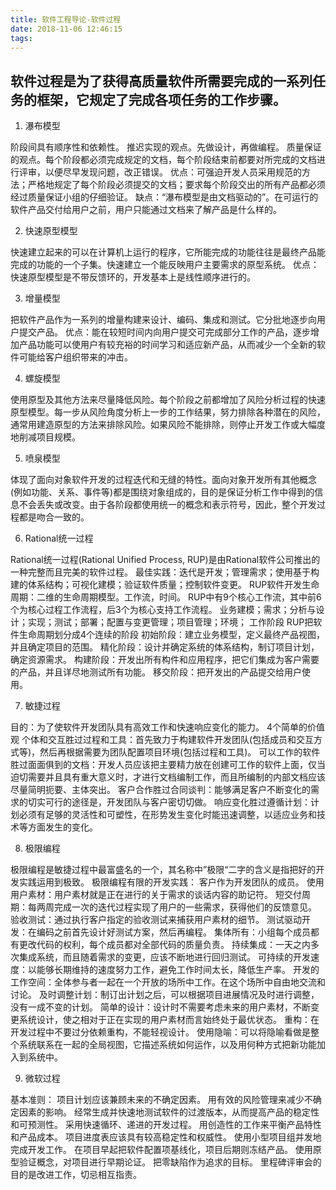 ```yaml
---
title: 软件工程导论-软件过程
date: 2018-11-06 12:46:15
tags:
---
```

## 软件过程是为了获得高质量软件所需要完成的一系列任务的框架，它规定了完成各项任务的工作步骤。

1. 瀑布模型

阶段间具有顺序性和依赖性。
推迟实现的观点。先做设计，再做编程。
质量保证的观点。每个阶段都必须完成规定的文档，每个阶段结束前都要对所完成的文档进行评审，以便尽早发现问题，改正错误。
优点：可强迫开发人员采用规范的方法；严格地规定了每个阶段必须提交的文档；要求每个阶段交出的所有产品都必须经过质量保证小组的仔细验证。
缺点：“瀑布模型是由文档驱动的”。在可运行的软件产品交付给用户之前，用户只能通过文档来了解产品是什么样的。

2. 快速原型模型

快速建立起来的可以在计算机上运行的程序，它所能完成的功能往往是最终产品能完成的功能的一个子集。快速建立一个能反映用户主要需求的原型系统。
优点：快速原型模型是不带反馈环的，开发基本上是线性顺序进行的。

3. 增量模型

把软件产品作为一系列的增量构建来设计、编码、集成和测试。它分批地逐步向用户提交产品。
优点：能在较短时间内向用户提交可完成部分工作的产品，逐步增加产品功能可以使用户有较充裕的时间学习和适应新产品，从而减少一个全新的软件可能给客户组织带来的冲击。

4. 螺旋模型

使用原型及其他方法来尽量降低风险。每个阶段之前都增加了风险分析过程的快速原型模型。每一步从风险角度分析上一步的工作结果，努力排除各种潜在的风险，通常用建造原型的方法来排除风险。如果风险不能排除，则停止开发工作或大幅度地削减项目规模。

5. 喷泉模型

体现了面向对象软件开发的过程迭代和无缝的特性。面向对象开发所有其他概念(例如功能、关系、事件等)都是围绕对象组成的，目的是保证分析工作中得到的信息不会丢失或改变。由于各阶段都使用统一的概念和表示符号，因此，整个开发过程都是吻合一致的。

6. Rational统一过程

Rational统一过程(Rational Unified Process, RUP)是由Rational软件公司推出的一种完整而且完美的软件过程。
最佳实践：迭代是开发；管理需求；使用基于构建的体系结构；可视化建模；验证软件质量；控制软件变更。
RUP软件开发生命周期：二维的生命周期模型。工作流，时间。
RUP中有9个核心工作流，其中前6个为核心过程工作流程，后3个为核心支持工作流程。
业务建模；需求；分析与设计；实现；测试；部署；配置与变更管理；项目管理；环境；
工作阶段
RUP把软件生命周期划分成4个连续的阶段
初始阶段：建立业务模型，定义最终产品视图，并且确定项目的范围。
精化阶段：设计并确定系统的体系结构，制订项目计划，确定资源需求。
构建阶段：开发出所有构件和应用程序，把它们集成为客户需要的产品，并且详尽地测试所有功能。
移交阶段：把开发出的产品提交给用户使用。

7. 敏捷过程

目的：为了使软件开发团队具有高效工作和快速响应变化的能力。
4个简单的价值观
个体和交互胜过过程和工具：首先致力于构建软件开发团队(包括成员和交互方式等)，然后再根据需要为团队配置项目环境(包括过程和工具)。
可以工作的软件胜过面面俱到的文档：开发人员应该把主要精力放在创建可工作的软件上面，仅当迫切需要并且具有重大意义时，才进行文档编制工作，而且所编制的内部文档应该尽量简明扼要、主体突出。
客户合作胜过合同谈判：能够满足客户不断变化的需求的切实可行的途径是，开发团队与客户密切切做。
响应变化胜过遵循计划：计划必须有足够的灵活性和可塑性，在形势发生变化时能迅速调整，以适应业务和技术等方面发生的变化。

8. 极限编程

极限编程是敏捷过程中最富盛名的一个，其名称中”极限“二字的含义是指把好的开发实践运用到极致。
极限编程有限的开发实践：
客户作为开发团队的成员。
使用用户素材：用户素材就是正在进行的关于需求的谈话内容的助记符。
短交付周期：每两周完成一次的迭代过程实现了用户的一些需求，获得他们的反馈意见。
验收测试：通过执行客户指定的验收测试来捕获用户素材的细节。
测试驱动开发：在编码之前首先设计好测试方案，然后再编程。
集体所有：小组每个成员都有更改代码的权利，每个成员都对全部代码的质量负责。
持续集成：一天之内多次集成系统，而且随着需求的变更，应该不断地进行回归测试。
可持续的开发速度：以能够长期维持的速度努力工作，避免工作时间太长，降低生产率。
开发的工作空间：全体参与者一起在一个开放的场所中工作。在这个场所中自由地交流和讨论。
及时调整计划：制订出计划之后，可以根据项目进展情况及时进行调整，没有一成不变的计划。
简单的设计：设计时不需要考虑未来的用户素材，不断变更系统设计，使之相对于正在实现的用户素材而言始终处于最优状态。
重构：在开发过程中不要过分依赖重构，不能轻视设计。
使用隐喻：可以将隐喻看做是整个系统联系在一起的全局视图，它描述系统如何运作，以及用何种方式把新功能加入到系统中。

9. 微软过程

基本准则：
项目计划应该兼顾未来的不确定因素。
用有效的风险管理来减少不确定因素的影响。
经常生成并快速地测试软件的过渡版本，从而提高产品的稳定性和可预测性。
采用快速循环、递进的开发过程。
用创造性的工作来平衡产品特性和产品成本。
项目进度表应该具有较高稳定性和权威性。
使用小型项目组并发地完成开发工作。
在项目早起把软件配置项基线化，项目后期则冻结产品。
使用原型验证概念，对项目进行早期论证。
把零缺陷作为追求的目标。
里程碑评审会的目的是改进工作，切忌相互指责。